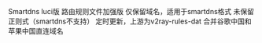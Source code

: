 Smartdns luci版 路由规则文件加强版
仅保留域名，适用于smartdns格式
未保留正则式（smartdns不支持）
定时更新，上游为v2ray-rules-dat
合并谷歌中国和苹果中国直连域名

